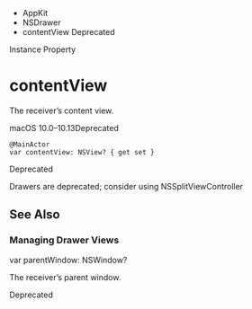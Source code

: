 

- AppKit
- NSDrawer
-  contentView Deprecated

Instance Property

# contentView

The receiver’s content view.

macOS 10.0–10.13Deprecated

``` source
@MainActor
var contentView: NSView? { get set }
```

Deprecated

Drawers are deprecated; consider using NSSplitViewController

## See Also

### Managing Drawer Views

var parentWindow: NSWindow?

The receiver’s parent window.

Deprecated

